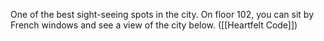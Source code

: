 One of the best sight-seeing spots in the city. On floor 102, you can sit by French windows and see a view of the city below. ([[Heartfelt Code]])